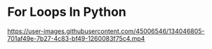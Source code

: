 # For Loops In Python


https://user-images.githubusercontent.com/45006546/134046805-701af49e-7b27-4c83-bf49-1260083f75c4.mp4

